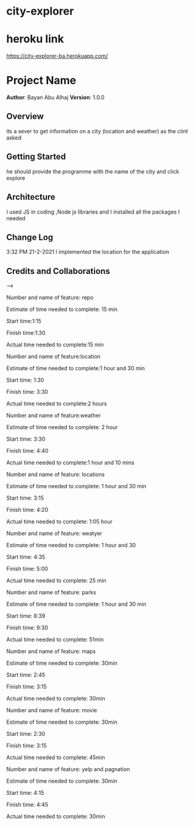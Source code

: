 # city-explorer

# heroku link 
https://city-explorer-ba.herokuapp.com/

# Project Name

**Author**: Bayan Abu Alhaj
**Version**: 1.0.0 

## Overview

its a sever to get information on a city (location and weather) as the clint asked 

## Getting Started

he should provide the programme with the name of the city and click explore

## Architecture

I used JS in coding ,Node js libraries and I installed all the packages I needed  


## Change Log

3:32 PM 21-2-2021 I implemented the location for the application 

## Credits and Collaborations
<!-- Give credit (and a link) to other people or resources that helped you build this application. -->
-->



Number and name of feature: repo

Estimate of time needed to complete: 15 min

Start time:1:15

Finish time:1:30

Actual time needed to complete:15 min



Number and name of feature:location

Estimate of time needed to complete:1 hour and 30 min

Start time: 1:30

Finish time: 3:30

Actual time needed to complete:2 hours



Number and name of feature:weather

Estimate of time needed to complete: 2 hour

Start time: 3:30

Finish time: 4:40

Actual time needed to complete:1 hour and 10 mins



<!-- ====================================lab07================================== -->

Number and name of feature: locations

Estimate of time needed to complete: 1 hour and 30 min

Start time: 3:15

Finish time: 4:20

Actual time needed to complete: 1:05 hour

<!-- ================================ -->
Number and name of feature: weatyer

Estimate of time needed to complete: 1 hour and 30

Start time: 4:35

Finish time: 5:00

Actual time needed to complete: 25 min
<!-- ===================================-->

Number and name of feature: parks

Estimate of time needed to complete: 1 hour and 30 min

Start time: 8:39

Finish time: 9:30

Actual time needed to complete: 51min

<!-- =================================== -->
Number and name of feature: maps

Estimate of time needed to complete: 30min

Start time: 2:45

Finish time: 3:15

Actual time needed to complete: 30min 

<!-- =====================lab08========================= -->

<!-- it toook alot of time with me I don't knoe how much -->



<!-- =============================lab09===================================== -->

Number and name of feature: movie 

Estimate of time needed to complete: 30min

Start time: 2:30

Finish time: 3:15

Actual time needed to complete: 45min 

<!-- =================================== -->

Number and name of feature: yelp and pagnation

Estimate of time needed to complete: 30min

Start time: 4:15

Finish time: 4:45

Actual time needed to complete: 30min 